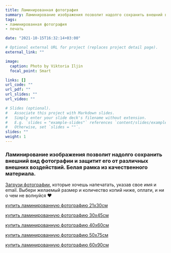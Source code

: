 ```yaml
---
title: Ламинированная фотография 
summary: Ламинирование изображения позволит надолго сохранить внешний вид фотографии
tags:
- ламинированная фотография 
- печать

date: "2021-10-15T16:32:14+03:00"

# Optional external URL for project (replaces project detail page).
external_link: ""

image:
  caption: Photo by Viktoria Iljin
  focal_point: Smart

links: []
url_code: ""
url_pdf: ""
url_slides: ""
url_video: ""

# Slides (optional).
#   Associate this project with Markdown slides.
#   Simply enter your slide deck's filename without extension.
#   E.g. `slides = "example-slides"` references `content/slides/example-slides.md`.
#   Otherwise, set `slides = ""`.
slides: ""
weight: 1
---
```

### Ламинирование изображения позволит надолго сохранить внешний вид фотографии и защитит его от различных внешних воздействий. Белая рамка из качественного материала.

[Загрузи фотографии](https://www.dropbox.com/request/bFJj2bdmo3n9QXoBcIZR), которые хочешь напечатать, указав свое имя и email. Выбери желаемый размер и количество копий ниже, оплати, и ни о чем не волнуйся ❤️

<a data-dpd-type="button" data-text="купить ламинированную фотографию 21х30см" data-variant="price-right" data-button-size="dpd-large" data-bg-color="ed11cc" data-bg-color-hover="ff1ff6" data-text-color="ffffff" data-pr-bg-color="ffffff" data-pr-color="000000" data-lightbox="1" href="https://lastefoto-ru.dpdcart.com/cart/add?product_id=216934&amp;method_id=236455">купить ламинированную фотографию 21х30см</a><script src="https://lastefoto-ru.dpdcart.com/dpd.js"></script>

<a data-dpd-type="button" data-text="купить ламинированную фотографию 30х45см" data-variant="price-right" data-button-size="dpd-large" data-bg-color="ed11cc" data-bg-color-hover="ff1ff6" data-text-color="ffffff" data-pr-bg-color="ffffff" data-pr-color="000000" data-lightbox="1" href="https://lastefoto-ru.dpdcart.com/cart/add?product_id=216935&amp;method_id=236456">купить ламинированную фотографию 30х45см</a><script src="https://lastefoto-ru.dpdcart.com/dpd.js"></script>

<a data-dpd-type="button" data-text="купить ламинированную фотографию 40х60см" data-variant="price-right" data-button-size="dpd-large" data-bg-color="ed11cc" data-bg-color-hover="ff1ff6" data-text-color="ffffff" data-pr-bg-color="ffffff" data-pr-color="000000" data-lightbox="1" href="https://lastefoto-ru.dpdcart.com/cart/add?product_id=216936&amp;method_id=236457">купить ламинированную фотографию 40х60см</a><script src="https://lastefoto-ru.dpdcart.com/dpd.js"></script>

<a data-dpd-type="button" data-text="купить ламинированную фотографию 50х75см" data-variant="price-right" data-button-size="dpd-large" data-bg-color="ed11cc" data-bg-color-hover="ff1ff6" data-text-color="ffffff" data-pr-bg-color="ffffff" data-pr-color="000000" data-lightbox="1" href="https://lastefoto-ru.dpdcart.com/cart/add?product_id=216937&amp;method_id=236458">купить ламинированную фотографию 50х75см</a><script src="https://lastefoto-ru.dpdcart.com/dpd.js"></script>

<a data-dpd-type="button" data-text="купить ламинированную фотографию 60х90см" data-variant="price-right" data-button-size="dpd-large" data-bg-color="ed11cc" data-bg-color-hover="ff1ff6" data-text-color="ffffff" data-pr-bg-color="ffffff" data-pr-color="000000" data-lightbox="1" href="https://lastefoto-ru.dpdcart.com/cart/add?product_id=216938&amp;method_id=236459">купить ламинированную фотографию 60х90см</a><script src="https://lastefoto-ru.dpdcart.com/dpd.js"></script>